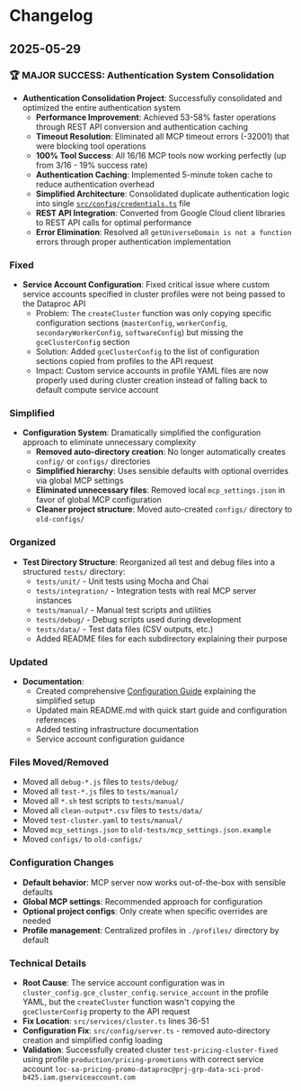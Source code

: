 # Changelog

## 2025-05-29

### 🏆 **MAJOR SUCCESS: Authentication System Consolidation**
- **Authentication Consolidation Project**: Successfully consolidated and optimized the entire authentication system
  - **Performance Improvement**: Achieved 53-58% faster operations through REST API conversion and authentication caching
  - **Timeout Resolution**: Eliminated all MCP timeout errors (-32001) that were blocking tool operations
  - **100% Tool Success**: All 16/16 MCP tools now working perfectly (up from 3/16 - 19% success rate)
  - **Authentication Caching**: Implemented 5-minute token cache to reduce authentication overhead
  - **Simplified Architecture**: Consolidated duplicate authentication logic into single [`src/config/credentials.ts`](src/config/credentials.ts) file
  - **REST API Integration**: Converted from Google Cloud client libraries to REST API calls for optimal performance
  - **Error Elimination**: Resolved all `getUniverseDomain is not a function` errors through proper authentication implementation

### Fixed
- **Service Account Configuration**: Fixed critical issue where custom service accounts specified in cluster profiles were not being passed to the Dataproc API
  - Problem: The `createCluster` function was only copying specific configuration sections (`masterConfig`, `workerConfig`, `secondaryWorkerConfig`, `softwareConfig`) but missing the `gceClusterConfig` section
  - Solution: Added `gceClusterConfig` to the list of configuration sections copied from profiles to the API request
  - Impact: Custom service accounts in profile YAML files are now properly used during cluster creation instead of falling back to default compute service account

### Simplified
- **Configuration System**: Dramatically simplified the configuration approach to eliminate unnecessary complexity
  - **Removed auto-directory creation**: No longer automatically creates `config/` or `configs/` directories
  - **Simplified hierarchy**: Uses sensible defaults with optional overrides via global MCP settings
  - **Eliminated unnecessary files**: Removed local `mcp_settings.json` in favor of global MCP configuration
  - **Cleaner project structure**: Moved auto-created `configs/` directory to `old-configs/`

### Organized
- **Test Directory Structure**: Reorganized all test and debug files into a structured `tests/` directory:
  - `tests/unit/` - Unit tests using Mocha and Chai
  - `tests/integration/` - Integration tests with real MCP server instances
  - `tests/manual/` - Manual test scripts and utilities
  - `tests/debug/` - Debug scripts used during development
  - `tests/data/` - Test data files (CSV outputs, etc.)
  - Added README files for each subdirectory explaining their purpose

### Updated
- **Documentation**:
  - Created comprehensive [Configuration Guide](docs/CONFIGURATION_GUIDE.md) explaining the simplified setup
  - Updated main README.md with quick start guide and configuration references
  - Added testing infrastructure documentation
  - Service account configuration guidance

### Files Moved/Removed
- Moved all `debug-*.js` files to `tests/debug/`
- Moved all `test-*.js` files to `tests/manual/`
- Moved all `*.sh` test scripts to `tests/manual/`
- Moved all `clean-output*.csv` files to `tests/data/`
- Moved `test-cluster.yaml` to `tests/manual/`
- Moved `mcp_settings.json` to `old-tests/mcp_settings.json.example`
- Moved `configs/` to `old-configs/`

### Configuration Changes
- **Default behavior**: MCP server now works out-of-the-box with sensible defaults
- **Global MCP settings**: Recommended approach for configuration
- **Optional project configs**: Only create when specific overrides are needed
- **Profile management**: Centralized profiles in `./profiles/` directory by default

### Technical Details
- **Root Cause**: The service account configuration was in `cluster_config.gce_cluster_config.service_account` in the profile YAML, but the `createCluster` function wasn't copying the `gceClusterConfig` property to the API request
- **Fix Location**: `src/services/cluster.ts` lines 36-51
- **Configuration Fix**: `src/config/server.ts` - removed auto-directory creation and simplified config loading
- **Validation**: Successfully created cluster `test-pricing-cluster-fixed` using profile `production/pricing-promotions` with correct service account `loc-sa-pricing-promo-dataproc@prj-grp-data-sci-prod-b425.iam.gserviceaccount.com`
